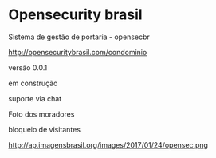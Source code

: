 # Opensecurity brasil

Sistema de gestão de portaria - opensecbr

http://opensecuritybrasil.com/condominio

versão 0.0.1

em construção

suporte via chat

Foto dos moradores

bloqueio de visitantes


http://ap.imagensbrasil.org/images/2017/01/24/opensec.png

